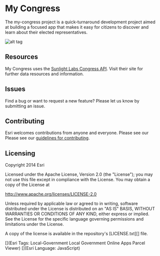 # My Congress

The my-congress project is a quick-turnaround development project aimed at building a focused app that makes it easy for citizens to discover and learn about their elected representatives.

![alt tag](https://raw.githubusercontent.com/ArcGIS/my-congress/master/my-congress.png?token=910495__eyJzY29wZSI6IlJhd0Jsb2I6QXJjR0lTL215LWNvbmdyZXNzL21hc3Rlci9teS1jb25ncmVzcy5wbmciLCJleHBpcmVzIjoxMzk3NzU2MTcwfQ%3D%3D--5ef8e07dac4997810fd69bb2d0c2616ee936f768)

## Resources
My Congress uses the <a href="https://sunlightlabs.github.io/congress/">Sunlight Labs Congress API</a>. Visit their site for further data resources and information. 

## Issues

Find a bug or want to request a new feature?  Please let us know by submitting an issue.

## Contributing

Esri welcomes contributions from anyone and everyone. Please see our Please see our [guidelines for contributing](https://github.com/esri/contributing).

## Licensing

Copyright 2014 Esri

Licensed under the Apache License, Version 2.0 (the "License"); you may not use this file except in compliance with the License. You may obtain a copy of the License at

   http://www.apache.org/licenses/LICENSE-2.0

Unless required by applicable law or agreed to in writing, software distributed under the License is distributed on an "AS IS" BASIS, WITHOUT WARRANTIES OR CONDITIONS OF ANY KIND, either express or implied. See the License for the specific language governing permissions and limitations under the License.

A copy of the license is available in the repository's [LICENSE.txt][] file.

[](Esri Tags: Local-Government Local Government Online Apps Parcel Viewer)
[](Esri Language: JavaScript)
